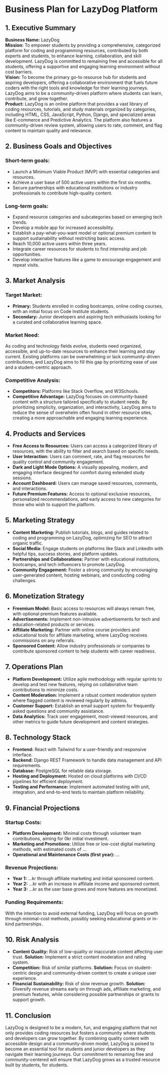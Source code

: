 # Business Plan for LazyDog Platform

## 1. Executive Summary
**Business Name:** LazyDog  
**Mission:** To empower students by providing a comprehensive, categorized platform for coding and programming resources, contributed by both experts and students, to enhance learning, collaboration, and skill development. LazyDog is committed to remaining free and accessible for all students, offering a supportive and engaging learning environment without cost barriers.  
**Vision:** To become the primary go-to resource hub for students and aspiring developers, offering a collaborative environment that fuels future coders with the right tools and knowledge for their learning journeys. LazyDog aims to be a community-driven platform where students can learn, contribute, and grow together.  
**Product:** LazyDog is an online platform that provides a vast library of coding resources, tutorials, and study materials organized by categories, including HTML, CSS, JavaScript, Python, Django, and specialized areas like E-commerce and Predictive Analytics. The platform also features a community-driven review system, allowing users to rate, comment, and flag content to maintain quality and relevance.

## 2. Business Goals and Objectives
### Short-term goals:
- Launch a Minimum Viable Product (MVP) with essential categories and resources.
- Achieve a user base of 500 active users within the first six months.
- Secure partnerships with educational institutions or industry professionals to contribute high-quality content.

### Long-term goals:
- Expand resource categories and subcategories based on emerging tech trends.
- Develop a mobile app for increased accessibility.
- Establish a pay-what-you-want model or optional premium content to support sustainability without restricting basic access.
- Reach 10,000 active users within three years.
- Integrate career resources for students to find internship and job opportunities.
- Develop interactive features like a game to encourage engagement and repeat visits.

## 3. Market Analysis
### Target Market:
- **Primary:** Students enrolled in coding bootcamps, online coding courses, with an initial focus on Code Institute students.
- **Secondary:** Junior developers and aspiring tech enthusiasts looking for a curated and collaborative learning space.

### Market Need:
As coding and technology fields evolve, students need organized, accessible, and up-to-date resources to enhance their learning and stay current. Existing platforms can be overwhelming or lack community-driven contributions, and LazyDog aims to fill this gap by prioritizing ease of use and a student-centric approach.

### Competitive Analysis:
- **Competitors:** Platforms like Stack Overflow, and W3Schools.
- **Competitive Advantage:** LazyDog focuses on community-based content with a structure tailored specifically to student needs. By prioritizing simplicity, organization, and interactivity, LazyDog aims to reduce the sense of overwhelm often found in other resource sites, creating a more approachable and engaging learning experience.

## 4. Products and Services
- **Free Access to Resources:** Users can access a categorized library of resources, with the ability to filter and search based on specific needs.
- **User Interaction:** Users can comment, rate, and flag resources for quality control and community engagement.
- **Dark and Light Mode Options:** A visually appealing, modern, and engaging interface designed for comfort during extended study sessions.
- **Account Dashboard:** Users can manage saved resources, comments, and interactions.
- **Future Premium Features:** Access to optional exclusive resources, personalized recommendations, and early access to new categories for those who wish to support the platform.

## 5. Marketing Strategy
- **Content Marketing:** Publish tutorials, blogs, and guides related to coding and programming on LazyDog, optimizing for SEO to attract organic traffic.
- **Social Media:** Engage students on platforms like Slack and LinkedIn with helpful tips, success stories, and platform updates.
- **Partnerships and Collaborations:** Partner with educational institutions, bootcamps, and tech influencers to promote LazyDog.
- **Community Engagement:** Foster a strong community by encouraging user-generated content, hosting webinars, and conducting coding challenges.

## 6. Monetization Strategy
- **Freemium Model:** Basic access to resources will always remain free, with optional premium features available.
- **Advertisements:** Implement non-intrusive advertisements for tech and education-related products or services.
- **Affiliate Marketing:** Partner with online course providers and educational tools for affiliate marketing, where LazyDog receives commissions on any referrals.
- **Sponsored Content:** Allow industry professionals or companies to contribute sponsored content to help students with career readiness.

## 7. Operations Plan
- **Platform Development:** Utilize agile methodology with regular sprints to develop and test new features, relying on collaborative team contributions to minimize costs.
- **Content Moderation:** Implement a robust content moderation system where flagged content is reviewed regularly by admins.
- **Customer Support:** Establish an email support system for frequently asked questions and community assistance.
- **Data Analytics:** Track user engagement, most-viewed resources, and other metrics to guide future development and content strategies.

## 8. Technology Stack
- **Frontend:** React with Tailwind for a user-friendly and responsive interface.
- **Backend:** Django REST Framework to handle data management and API requirements.
- **Database:** PostgreSQL for reliable data storage.
- **Hosting and Deployment:** Hosted on cloud platforms with CI/CD pipelines for efficient deployment.
- **Testing and Performance:** Implement automated testing with unit, integration, and end-to-end tests to maintain platform reliability.

## 9. Financial Projections
### Startup Costs:
- **Platform Development:** Minimal costs through volunteer team contributions, aiming for 0kr initial investment.
- **Marketing and Promotions:** Utilize free or low-cost digital marketing methods, with estimated costs of ...
- **Operational and Maintenance Costs (first year):** ...

### Revenue Projections:
- **Year 1:** ...kr through affiliate marketing and initial sponsored content.
- **Year 2:** ...kr with an increase in affiliate income and sponsored content.
- **Year 3:** ...kr as the user base grows and more features are monetized.

### Funding Requirements:
With the intention to avoid external funding, LazyDog will focus on growth through minimal-cost methods, possibly seeking educational grants or in-kind partnerships.

## 10. Risk Analysis
- **Content Quality:** Risk of low-quality or inaccurate content affecting user trust. **Solution:** Implement a strict content moderation and rating system.
- **Competition:** Risk of similar platforms. **Solution:** Focus on student-centric design and community-driven content to create a unique user experience.
- **Financial Sustainability:** Risk of slow revenue growth. **Solution:** Diversify revenue streams early on through ads, affiliate marketing, and premium features, while considering possible partnerships or grants to support growth.

## 11. Conclusion
LazyDog is designed to be a modern, fun, and engaging platform that not only provides coding resources but fosters a community where students and developers can grow together. By combining quality content with accessible design and a community-driven model, LazyDog is poised to become an essential tool for students and junior developers as they navigate their learning journeys. Our commitment to remaining free and community-centered will ensure that LazyDog grows as a trusted resource built by students, for students.
